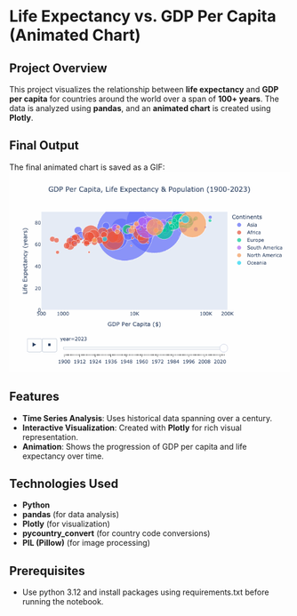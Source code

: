 # Life Expectancy vs. GDP Per Capita (Animated Chart)

## Project Overview
This project visualizes the relationship between **life expectancy** and **GDP per capita** for countries around the world over a span of **100+ years**. The data is analyzed using **pandas**, and an **animated chart** is created using **Plotly**.

## Final Output
The final animated chart is saved as a GIF:  
![Life Expectancy vs. GDP Per Capita](USERCODE/animated_chart.gif)

## Features
- **Time Series Analysis**: Uses historical data spanning over a century.  
- **Interactive Visualization**: Created with **Plotly** for rich visual representation.  
- **Animation**: Shows the progression of GDP per capita and life expectancy over time.  

## Technologies Used
- **Python**
- **pandas** (for data analysis)  
- **Plotly** (for visualization)
- **pycountry_convert** (for country code conversions)  
- **PIL (Pillow)** (for image processing)  

## Prerequisites
- Use python 3.12 and install packages using requirements.txt before running the notebook.
